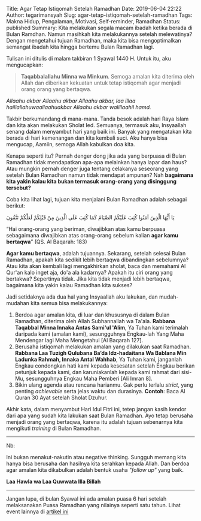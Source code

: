 Title: Agar Tetap Istiqomah Setelah Ramadhan
Date: 2019-06-04 22:22
Author: tegarimansyah
Slug: agar-tetap-istiqomah-setelah-ramadhan
Tags: Makna Hidup, Pengalaman, Motivasi, Self-reminder, Ramadhan
Status: published
Summary: Kita melakukan segala macam ibadah ketika berada di Bulan Ramdhan. Namun masihkah kita melakukannya setelah melewatinya? Dengan mengetahui tujuan Ramadhan, maka kita bisa mengoptimalkan semangat ibadah kita hingga bertemu Bulan Ramadhan lagi.

Tulisan ini ditulis di malam takbiran 1 Syawal 1440 H. Untuk itu, aku mengucapkan:

> **Taqabbalallahu Minna wa Minkum**. Semoga amalan kita diterima oleh Allah dan diberikan kekuatan untuk tetap istiqomah agar menjadi orang orang yang bertaqwa.

*Allaahu akbar Allaahu akbar Allaahu akbar, laa illaa haillallahuwaallaahuakbar Allaahu akbar walillaahil hamd.*

Takbir berkumandang di mana-mana. Tanda besok adalah hari Raya Islam dan kita akan melakukan Sholat Ied. Semuanya, termasuk aku, Insyaallah senang dalam menyambut hari yang baik ini. Banyak yang mengatakan kita berada di hari kemenangan dan kita kembali suci. Aku hanya bisa mengucap, Aamiin, semoga Allah kabulkan doa kita.

Kenapa seperti itu? Pernah denger dong jika ada yang berpuasa di Bulan Ramadhan tidak mendapatkan apa-apa melainkan hanya lapar dan haus? Atau mungkin pernah denger juga tentang celakanya seseorang yang setelah Bulan Ramadhan namun tidak mendapat ampunan? Nah **bagaimana kita yakin kalau kita bukan termasuk orang-orang yang disinggung tersebut?**

Coba kita lihat lagi, tujuan kita menjalani Bulan Ramadhan adalah sebagai berikut:

يَا أَيُّهَا الَّذِينَ آمَنُوا كُتِبَ عَلَيْكُمُ الصِّيَامُ كَمَا كُتِبَ عَلَى الَّذِينَ مِنْ قَبْلِكُمْ لَعَلَّكُمْ تَتَّقُونَ

“Hai orang-orang yang beriman, diwajibkan atas kamu berpuasa sebagaimana diwajibkan atas orang-orang sebelum kalian **agar kamu bertaqwa**” (QS. Al Baqarah: 183)

**Agar kamu bertaqwa**, adalah tujuannya. Sekarang, setelah selesai Bulan Ramadhan, apakah kita sedikit lebih bertaqwa dibandingkan sebelumnya? Atau kita akan kembali lagi mengakhirkan sholat, baca dan memahami Al Qur'an kalo inget aja, do'a ala kadarnya? Apakah itu ciri orang yang bertakwa? Sepertinya tidak. Jika kita tidak menjadi lebih bertaqwa, bagaimana kita yakin kalau Ramadhan kita sukses?

Jadi setidaknya ada dua hal yang Insyaallah aku lakukan, dan mudah-mudahan kita semua bisa melakukannya:

1. Berdoa agar amalan kita, di luar dan khususnya di dalam Bulan Ramadhan, diterima oleh Allah Subhannallah wa Ta'ala. **Rabbana Taqabbal Minna Innaka Antas Sami'ul 'Alim**, Ya Tuhan kami terimalah daripada kami (amalan kami), sesungguhnya Engkau-lah Yang Maha Mendengar lagi Maha Mengetahui [Al Baqarah 127].
1. Berusaha istiqomah melakukan amalan yang dilakukan saat Ramadhan. **Rabbana Laa Tuzigh Qulubana Ba’da Idz-hadaitana Wa Bablana Min Ladunka Rahmah, Innaka Antal Wahhab**, Ya Tuhan kami, janganlah Engkau condongkan hati kami kepada kesesatan setelah Engkau berikan petunjuk kepada kami, dan karuniakanlah kepada kami rahmat dari sisi-Mu, sesungguhnya Engkau Maha Pemberi [Ali Imran 8].
1. Bikin ulang agenda atau rencana harianmu. Gak perlu terlalu *strict*, yang penting *achievable* serta jelas waktu dan durasinya. **Contoh**: Baca Al Quran 30 Ayat setelah Sholat Dzuhur.

Akhir kata, dalam menyambut Hari Idul Fitri ini, tetep jangan kasih kendor dari apa yang sudah kita lakukan saat Bulan Ramadhan. Ayo tetap berusaha menjadi orang yang bertaqwa, karena itu adalah tujuan sebenarnya kita mengikuti *training* di Bulan Ramadhan. 

---

Nb:

Ini bukan menakut-nakutin atau negative thinking. Sungguh memang kita hanya bisa berusaha dan hasilnya kita serahkan kepada Allah. Dan berdoa agar amalan kita dikabulkan adalah bentuk usaha *"follow up"* yang baik.

**Laa Hawla wa Laa Quwwata Illa Billah**

---

Jangan lupa, di bulan Syawal ini ada amalan puasa 6 hari setelah melaksanakan Puasa Ramadhan yang nilainya seperti satu tahun. Lihat event lainnya di [artikel ini](hidup-seperti-bermain-game.html)